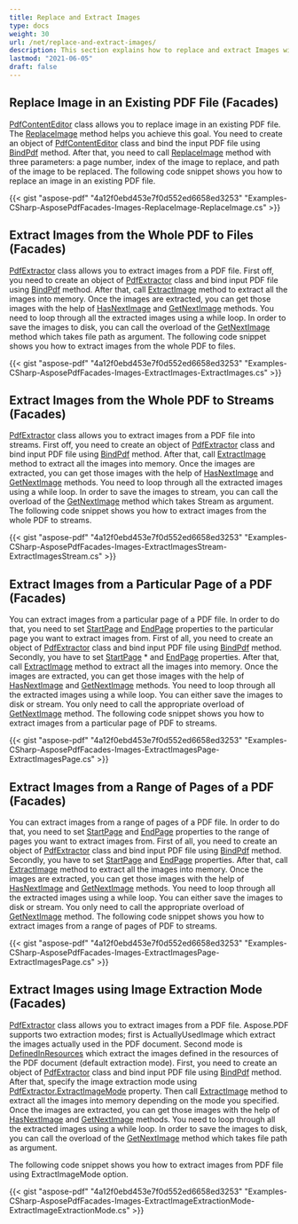 ```yaml
---
title: Replace and Extract Images
type: docs
weight: 30
url: /net/replace-and-extract-images/
description: This section explains how to replace and extract Images with Aspose.PDF Facades using PdfExtractor Class.
lastmod: "2021-06-05"
draft: false
---
```


## Replace Image in an Existing PDF File (Facades)

[PdfContentEditor](https://apireference.aspose.com/pdf/net/aspose.pdf.facades/pdfcontenteditor) class allows you to replace image in an existing PDF file. The [ReplaceImage](https://apireference.aspose.com/pdf/net/aspose.pdf.facades/pdfcontenteditor/methods/replaceimage) method helps you achieve this goal. You need to create an object of [PdfContentEditor](https://apireference.aspose.com/pdf/net/aspose.pdf.facades/pdfcontenteditor) class and bind the input PDF file using [BindPdf](https://apireference.aspose.com/pdf/net/aspose.pdf.facades/facade/methods/bindpdf/index) method. After that, you need to call [ReplaceImage](https://apireference.aspose.com/pdf/net/aspose.pdf.facades/pdfcontenteditor/methods/replaceimage) method with three parameters: a page number, index of the image to replace, and path of the image to be replaced. The following code snippet shows you how to replace an image in an existing PDF file.



{{< gist "aspose-pdf" "4a12f0ebd453e7f0d552ed6658ed3253" "Examples-CSharp-AsposePdfFacades-Images-ReplaceImage-ReplaceImage.cs" >}}

## Extract Images from the Whole PDF to Files (Facades)

[PdfExtractor](https://apireference.aspose.com/pdf/net/aspose.pdf.facades/pdfextractor) class allows you to extract images from a PDF file. First off, you need to create an object of [PdfExtractor](https://apireference.aspose.com/pdf/net/aspose.pdf.facades/pdfextractor) class and bind input PDF file using [BindPdf](https://apireference.aspose.com/pdf/net/aspose.pdf.facades/facade/methods/bindpdf/index) method. After that, call [ExtractImage](https://apireference.aspose.com/pdf/net/aspose.pdf.facades/pdfextractor/methods/extractimage) method to extract all the images into memory. Once the images are extracted, you can get those images with the help of [HasNextImage](https://apireference.aspose.com/pdf/net/aspose.pdf.facades/pdfextractor/methods/hasnextimage) and [GetNextImage](https://apireference.aspose.com/pdf/net/aspose.pdf.facades.pdfextractor/getnextimage/methods/1) methods. You need to loop through all the extracted images using a while loop. In order to save the images to disk, you can call the overload of the [GetNextImage](https://apireference.aspose.com/pdf/net/aspose.pdf.facades.pdfextractor/getnextimage/methods/1) method which takes file path as argument. The following code snippet shows you how to extract images from the whole PDF to files.



{{< gist "aspose-pdf" "4a12f0ebd453e7f0d552ed6658ed3253" "Examples-CSharp-AsposePdfFacades-Images-ExtractImages-ExtractImages.cs" >}}

## Extract Images from the Whole PDF to Streams (Facades)

[PdfExtractor](https://apireference.aspose.com/pdf/net/aspose.pdf.facades/pdfextractor) class allows you to extract images from a PDF file into streams. First off, you need to create an object of [PdfExtractor](https://apireference.aspose.com/pdf/net/aspose.pdf.facades/pdfextractor) class and bind input PDF file using [BindPdf](https://apireference.aspose.com/pdf/net/aspose.pdf.facades/facade/methods/bindpdf/index) method. After that, call [ExtractImage](https://apireference.aspose.com/pdf/net/aspose.pdf.facades/pdfextractor/methods/extractimage) method to extract all the images into memory. Once the images are extracted, you can get those images with the help of [HasNextImage](https://apireference.aspose.com/pdf/net/aspose.pdf.facades/pdfextractor/methods/hasnextimage) and [GetNextImage](https://apireference.aspose.com/pdf/net/aspose.pdf.facades.pdfextractor/getnextimage/methods/1) methods. You need to loop through all the extracted images using a while loop. In order to save the images to stream, you can call the overload of the [GetNextImage](https://apireference.aspose.com/pdf/net/aspose.pdf.facades.pdfextractor/getnextimage/methods/1) method which takes Stream as argument. The following code snippet shows you how to extract images from the whole PDF to streams.



{{< gist "aspose-pdf" "4a12f0ebd453e7f0d552ed6658ed3253" "Examples-CSharp-AsposePdfFacades-Images-ExtractImagesStream-ExtractImagesStream.cs" >}}

## Extract Images from a Particular Page of a PDF (Facades)

You can extract images from a particular page of a PDF file. In order to do that, you need to set [StartPage](https://apireference.aspose.com/pdf/net/aspose.pdf.facades/pdfextractor/properties/startpage) and [EndPage](https://apireference.aspose.com/pdf/net/aspose.pdf.facades/pdfextractor/properties/endpage) properties to the particular page you want to extract images from. First of all, you need to create an object of [PdfExtractor](https://apireference.aspose.com/pdf/net/aspose.pdf.facades/pdfextractor) class and bind input PDF file using [BindPdf](https://apireference.aspose.com/pdf/net/aspose.pdf.facades/facade/methods/bindpdf/index) method. Secondly, you have to set [StartPage](https://apireference.aspose.com/pdf/net/aspose.pdf.facades/pdfextractor/properties/startpage) * and [EndPage](https://apireference.aspose.com/pdf/net/aspose.pdf.facades/pdfextractor/properties/endpage) properties. After that, call [ExtractImage](https://apireference.aspose.com/pdf/net/aspose.pdf.facades/pdfextractor/methods/extractimage) method to extract all the images into memory. Once the images are extracted, you can get those images with the help of [HasNextImage](https://apireference.aspose.com/pdf/net/aspose.pdf.facades/pdfextractor/methods/hasnextimage) and [GetNextImage](https://apireference.aspose.com/pdf/net/aspose.pdf.facades.pdfextractor/getnextimage/methods/1) methods. You need to loop through all the extracted images using a while loop. You can either save the images to disk or stream. You only need to call the appropriate overload of [GetNextImage](https://apireference.aspose.com/pdf/net/aspose.pdf.facades.pdfextractor/getnextimage/methods/1) method. The following code snippet shows you how to extract images from a particular page of PDF to streams.



{{< gist "aspose-pdf" "4a12f0ebd453e7f0d552ed6658ed3253" "Examples-CSharp-AsposePdfFacades-Images-ExtractImagesPage-ExtractImagesPage.cs" >}}

## Extract Images from a Range of Pages of a PDF (Facades)

You can extract images from a range of pages of a PDF file. In order to do that, you need to set [StartPage](https://apireference.aspose.com/pdf/net/aspose.pdf.facades/pdfextractor/properties/startpage)  and [EndPage](https://apireference.aspose.com/pdf/net/aspose.pdf.facades/pdfextractor/properties/endpage) properties to the range of pages you want to extract images from. First of all, you need to create an object of [PdfExtractor](https://apireference.aspose.com/pdf/net/aspose.pdf.facades/pdfextractor) class and bind input PDF file using [BindPdf](https://apireference.aspose.com/pdf/net/aspose.pdf.facades/facade/methods/bindpdf/index) method. Secondly, you have to set [StartPage](https://apireference.aspose.com/pdf/net/aspose.pdf.facades/pdfextractor/properties/startpage)  and [EndPage](https://apireference.aspose.com/pdf/net/aspose.pdf.facades/pdfextractor/properties/endpage) properties. After that, call [ExtractImage](https://apireference.aspose.com/pdf/net/aspose.pdf.facades/pdfextractor/methods/extractimage) method to extract all the images into memory. Once the images are extracted, you can get those images with the help of [HasNextImage](https://apireference.aspose.com/pdf/net/aspose.pdf.facades/pdfextractor/methods/hasnextimage) and [GetNextImage](https://apireference.aspose.com/pdf/net/aspose.pdf.facades.pdfextractor/getnextimage/methods/1) methods. You need to loop through all the extracted images using a while loop. You can either save the images to disk or stream. You only need to call the appropriate overload of [GetNextImage](https://apireference.aspose.com/pdf/net/aspose.pdf.facades.pdfextractor/getnextimage/methods/1) method. The following code snippet shows you how to extract images from a range of pages of PDF to streams.



{{< gist "aspose-pdf" "4a12f0ebd453e7f0d552ed6658ed3253" "Examples-CSharp-AsposePdfFacades-Images-ExtractImagesPage-ExtractImagesPage.cs" >}}

## Extract Images using Image Extraction Mode (Facades)

[PdfExtractor](https://apireference.aspose.com/pdf/net/aspose.pdf.facades/pdfextractor) class allows you to extract images from a PDF file. Aspose.PDF supports two extraction modes; first is ActuallyUsedImage which extract the images actually used in the PDF document. Second mode is [DefinedInResources](https://apireference.aspose.com/pdf/net/aspose.pdf/extractimagemode) which extract the images defined in the resources of the PDF document (default extraction mode). First, you need to create an object of [PdfExtractor](https://apireference.aspose.com/pdf/net/aspose.pdf.facades/pdfextractor) class and bind input PDF file using [BindPdf](https://apireference.aspose.com/pdf/net/aspose.pdf.facades/facade/methods/bindpdf/index) method. After that, specify the image extraction mode using [PdfExtractor.ExtractImageMode](https://apireference.aspose.com/pdf/net/aspose.pdf.facades/pdfextractor/properties/extractimagemode) property. Then call [ExtractImage](https://apireference.aspose.com/pdf/net/aspose.pdf.facades/pdfextractor/methods/extractimage) method to extract all the images into memory depending on the mode you specified. Once the images are extracted, you can get those images with the help of [HasNextImage](https://apireference.aspose.com/pdf/net/aspose.pdf.facades/pdfextractor/methods/hasnextimage) and [GetNextImage](https://apireference.aspose.com/pdf/net/aspose.pdf.facades.pdfextractor/getnextimage/methods/1) methods. You need to loop through all the extracted images using a while loop. In order to save the images to disk, you can call the overload of the [GetNextImage](https://apireference.aspose.com/pdf/net/aspose.pdf.facades.pdfextractor/getnextimage/methods/1) method which takes file path as argument.

The following code snippet shows you how to extract images from PDF file using ExtractImageMode option.



{{< gist "aspose-pdf" "4a12f0ebd453e7f0d552ed6658ed3253" "Examples-CSharp-AsposePdfFacades-Images-ExtractImageExtractionMode-ExtractImageExtractionMode.cs" >}}




